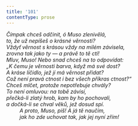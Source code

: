 ```yaml
---
title: '101'
contentType: prose
---
```


_Čímpak chceš odčinit, ó Muso zlenivělá,  
to, že už nepíšeš o krásné věrnosti?  
Vždyť věrnost s krásou vždy na milém závisela,  
zrovna tak jako ty — a právě to tě ctí!  
Mluv, Muso! Nebo snad chceš na to odpovídat:  
„K čemu je věrnosti barva, když má své dost?  
A kráse líčidlo, jež jí má věrnost přidat?  
Což není pravá ctnost i bez všech příkras ctnost?“  
Chceš mlčet, protože nepotřebuje chvály?  
To není omluvou: na tobě závisí,  
přečká-li zlatý hrob, kam by ho pochovali,  
a dočká-li se chval věků, jež dosud spí.  
         A proto, Muso, piš! A já tě naučím,  
         jak ho zde uchovat tak, jak jej nyní zřím!_
